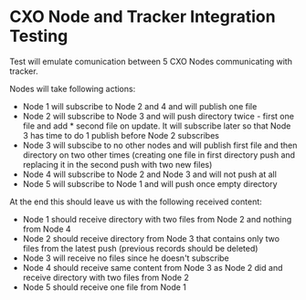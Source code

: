 # CXO Node and Tracker Integration Testing

Test will emulate comunication between 5 CXO Nodes communicating with tracker.

Nodes will take following actions:

* Node 1 will subscribe to Node 2 and 4 and will publish one file
* Node 2 will subscribe to Node 3 and will push directory twice - first one file and add * second file on update. It will subscribe later so that Node 3 has time to do 1 publish before Node 2 subscribes
* Node 3 will subscibe to no other nodes and will publish first file and then directory on two other times (creating one file in first directory push and replacing it in the second push with two new files)
* Node 4 will subscribe to Node 2 and Node 3 and will not push at all
* Node 5 will subscribe to Node 1 and will push once empty directory

At the end this should leave us with the following received content:

* Node 1 should receive directory with two files from Node 2 and nothing from Node 4
* Node 2 should receive directory from Node 3 that contains only two files from the latest push (previous records should be deleted)
* Node 3 will receive no files since he doesn't subscribe
* Node 4 should receive same content from Node 3 as Node 2 did and receive directory with two files from Node 2
* Node 5 should receive one file from Node 1
